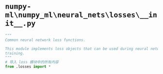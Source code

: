 # `numpy-ml\numpy_ml\neural_nets\losses\__init__.py`

```py
"""
Common neural network loss functions.

This module implements loss objects that can be used during neural network
training.
"""
# 导入 loss 模块中的所有内容
from .losses import *
```